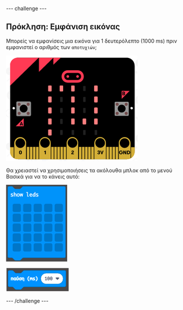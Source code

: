 --- challenge ---

## Πρόκληση: Εμφάνιση εικόνας

Μπορείς να εμφανίσεις μια εικόνα για 1 δευτερόλεπτο (1000 ms) πριν εμφανιστεί ο αριθμός των `αποτυχιών`;

![στιγμιότυπο οθόνης](images/frustration-start-img.png)

Θα χρειαστεί να χρησιμοποιήσεις τα ακόλουθα μπλοκ από το μενού Βασικά για να το κάνεις αυτό:

![στιγμιότυπο οθόνης](images/frustration-blocks.png)

![στιγμιότυπο οθόνης](images/frustration-blocks2.png)

--- /challenge ---